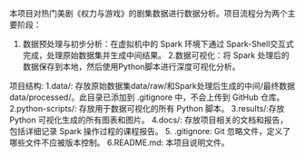本项目对热门美剧《权力与游戏》的剧集数据进行数据分析。项目流程分为两个主要阶段：
1. 数据预处理与初步分析：在虚拟机中的 Spark 环境下通过 Spark-Shell交互式完成，处理原始数据集并生成中间结果。
2.数据可视化：将 Spark 处理后的数据保存到本地，然后使用Python脚本进行深度可视化分析。

项目结构:
1.data/: 存放原始数据集data/raw/和Spark处理后生成的中间/最终数据 data/processed/。此目录已添加到 .gitignore 中，不会上传到 GitHub 仓库。
2.python-scripts/: 存放用于数据可视化的所有 Python 脚本。
3.results/:存放 Python 可视化生成的所有图表和图片。
4.docs/: 存放项目相关的文档和报告，包括详细记录 Spark 操作过程的课程报告。
5.  .gitignore: Git 忽略文件，定义了哪些文件不应被版本控制。
6.README.md: 本项目说明文件。
